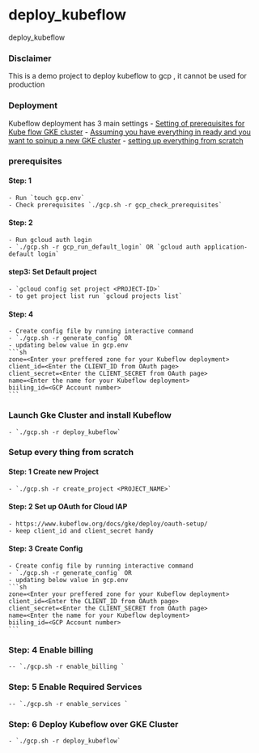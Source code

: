 # deploy_kubeflow
deploy_kubeflow


### Disclaimer
This is a demo project to deploy kubeflow to gcp , it cannot be used for production


### Deployment
Kubeflow deployment has 3 main settings
    - [Setting of prerequisites for Kube flow GKE cluster](#prerequisites)
    - [Assuming you have everything in ready and you want to spinup a new GKE cluster](#launch-cluster)
    - [setting up everything from scratch](#setup-scratch)

### <a id="prerequisites"></a> prerequisites

#### Step: 1
    - Run `touch gcp.env`
    - Check prerequisites `./gcp.sh -r gcp_check_prerequisites`

#### Step: 2
    - Run gcloud auth login
    - `./gcp.sh -r gcp_run_default_login` OR `gcloud auth application-default login`

#### step3: Set Default project
    - `gcloud config set project <PROJECT-ID>`
    - to get project list run `gcloud projects list`

#### Step: 4
    - Create config file by running interactive command
    - `./gcp.sh -r generate_config` OR
    - updating below value in gcp.env
    ```sh
    zone=<Enter your preffered zone for your Kubeflow deployment>
    client_id=<Enter the CLIENT_ID from OAuth page>
    client_secret=<Enter the CLIENT_SECRET from OAuth page>
    name=<Enter the name for your Kubeflow deployment>
    biiling_id=<GCP Account number>
    ```

### <a id="launch-cluster"></a> Launch Gke Cluster and install Kubeflow
    - `./gcp.sh -r deploy_kubeflow`


### <a id="setup-scratch"></a> Setup every thing from scratch

#### Step: 1 Create new Project
    - `./gcp.sh -r create_project <PROJECT_NAME>`

#### Step: 2 Set up OAuth for Cloud IAP
    - https://www.kubeflow.org/docs/gke/deploy/oauth-setup/
    - keep client_id and client_secret handy

#### Step: 3 Create Config
    - Create config file by running interactive command
    - `./gcp.sh -r generate_config` OR
    - updating below value in gcp.env
    ```sh
    zone=<Enter your preffered zone for your Kubeflow deployment>
    client_id=<Enter the CLIENT_ID from OAuth page>
    client_secret=<Enter the CLIENT_SECRET from OAuth page>
    name=<Enter the name for your Kubeflow deployment>
    biiling_id=<GCP Account number>
    ```

### Step: 4 Enable billing
    -- `./gcp.sh -r enable_billing `

### Step: 5 Enable Required Services
    -- `./gcp.sh -r enable_services `

### Step: 6 Deploy Kubeflow over GKE Cluster
    - `./gcp.sh -r deploy_kubeflow`